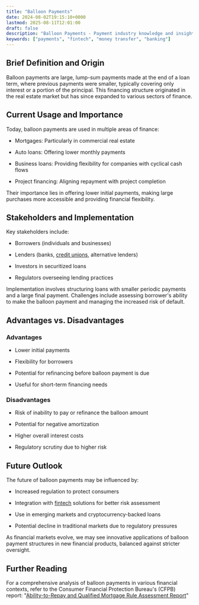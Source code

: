```yaml
---
title: "Balloon Payments"
date: 2024-08-02T19:15:10+0000
lastmod: 2025-08-11T12:01:00
draft: false
description: "Balloon Payments - Payment industry knowledge and insights"
keywords: ["payments", "fintech", "money transfer", "banking"]
---
```


## Brief Definition and Origin

Balloon payments are large, lump-sum payments made at the end of a loan term, where previous payments were smaller, typically covering only interest or a portion of the principal. This financing structure originated in the real estate market but has since expanded to various sectors of finance.

## Current Usage and Importance

Today, balloon payments are used in multiple areas of finance:

- Mortgages: Particularly in commercial real estate

- Auto loans: Offering lower monthly payments

- Business loans: Providing flexibility for companies with cyclical cash flows

- Project financing: Aligning repayment with project completion

Their importance lies in offering lower initial payments, making large purchases more accessible and providing financial flexibility.

## Stakeholders and Implementation

Key stakeholders include:

- Borrowers (individuals and businesses)

- Lenders (banks, [credit unions](https://faisalkhanllc.xyz/resources/payments-wiki/c/credit-union/), alternative lenders)

- Investors in securitized loans

- Regulators overseeing lending practices

Implementation involves structuring loans with smaller periodic payments and a large final payment. Challenges include assessing borrower's ability to make the balloon payment and managing the increased risk of default.

## Advantages vs. Disadvantages

### Advantages

- Lower initial payments

- Flexibility for borrowers

- Potential for refinancing before balloon payment is due

- Useful for short-term financing needs

### Disadvantages

- Risk of inability to pay or refinance the balloon amount

- Potential for negative amortization

- Higher overall interest costs

- Regulatory scrutiny due to higher risk

## Future Outlook

The future of balloon payments may be influenced by:

- Increased regulation to protect consumers

- Integration with [fintech](https://faisalkhanllc.xyz/resources/payments-wiki/f/fintech/) solutions for better risk assessment

- Use in emerging markets and cryptocurrency-backed loans

- Potential decline in traditional markets due to regulatory pressures

As financial markets evolve, we may see innovative applications of balloon payment structures in new financial products, balanced against stricter oversight.

## Further Reading

For a comprehensive analysis of balloon payments in various financial contexts, refer to the Consumer Financial Protection Bureau's (CFPB) report: "[Ability-to-Repay and Qualified Mortgage Rule Assessment Report](https://files.consumerfinance.gov/f/documents/cfpb_ability-to-repay-qualified-mortgage_assessment-report.pdf)"